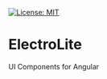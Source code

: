 [![License: MIT](https://img.shields.io/badge/License-MIT-yellow.svg)](https://opensource.org/licenses/MIT)

# ElectroLite

UI Components for Angular

